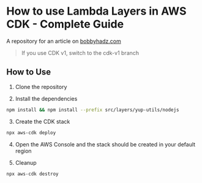 # How to use Lambda Layers in AWS CDK - Complete Guide

A repository for an article on
[bobbyhadz.com](https://bobbyhadz.com/blog/aws-cdk-lambda-layers)

> If you use CDK v1, switch to the cdk-v1 branch

## How to Use

1. Clone the repository

2. Install the dependencies

```bash
npm install && npm install --prefix src/layers/yup-utils/nodejs
```

3. Create the CDK stack

```bash
npx aws-cdk deploy
```

4. Open the AWS Console and the stack should be created in your default region

5. Cleanup

```bash
npx aws-cdk destroy
```
